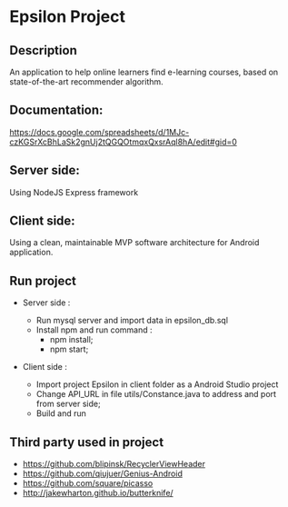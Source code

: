 # Epsilon Project

## Description
An application to help online learners find e-learning courses, based on state-of-the-art recommender algorithm.

## Documentation: 
https://docs.google.com/spreadsheets/d/1MJc-czKGSrXcBhLaSk2gnUj2tQGQOtmqxQxsrAql8hA/edit#gid=0

## Server side:
Using NodeJS Express framework

## Client side:
Using a clean, maintainable MVP software architecture for Android application.

## Run project 
+ Server side :
  + Run mysql server and import data in epsilon_db.sql
  + Install npm and run command :
      - npm install;
      - npm start;

+ Client side :
  + Import project Epsilon in client folder as a Android Studio project
  + Change API_URL in file utils/Constance.java to address and port from server side;
  + Build and run

## Third party used in project 
  + https://github.com/blipinsk/RecyclerViewHeader
  + https://github.com/qiujuer/Genius-Android
  + https://github.com/square/picasso
  + http://jakewharton.github.io/butterknife/
      